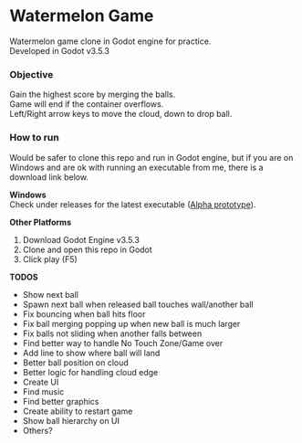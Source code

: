 # Watermelon Game

Watermelon game clone in Godot engine for practice.   
Developed in Godot v3.5.3

### Objective

Gain the highest score by merging the balls.   
Game will end if the container overflows.   
Left/Right arrow keys to move the cloud, down to drop ball. 

### How to run

Would be safer to clone this repo and run in Godot engine, but if you are on Windows and are ok with running an executable from me, there is a download link below.

**Windows**    
Check under releases for the latest executable ([Alpha prototype](https://github.com/andreashsy/watermelon-game-godot/releases/download/v0.1.0-alpha/watermelon-game-v0-1-0.exe)).   

**Other Platforms**

1) Download Godot Engine v3.5.3
2) Clone and open this repo in Godot
3) Click play (F5)

**TODOS**
 - Show next ball
 - Spawn next ball when released ball touches wall/another ball
 - Fix bouncing when ball hits floor
 - Fix ball merging popping up when new ball is much larger
 - Fix balls not sliding when another falls between
 - Find better way to handle No Touch Zone/Game over
 - Add line to show where ball will land
 - Better ball position on cloud
 - Better logic for handling cloud edge 
 - Create UI
 - Find music
 - Find better graphics
 - Create ability to restart game
 - Show ball hierarchy on UI
 - Others?